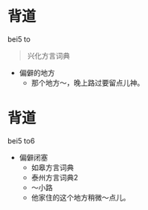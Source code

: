 # 背道
bei5 to
> 兴化方言词典
- 偏僻的地方
  - 那个地方～，晚上路过要留点儿神。

# 背道
bei5 to6
+ 偏僻闭塞
  * 如皋方言词典
  * 泰州方言词典2
  - ～小路
  - 他家住的这个地方稍微～点儿。
